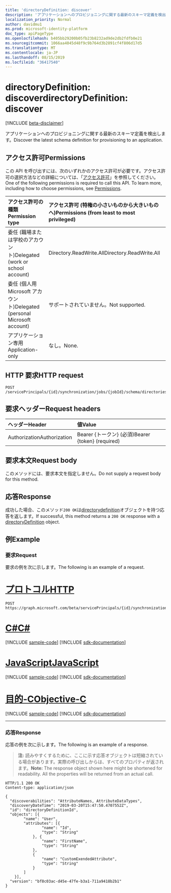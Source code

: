 ```yaml
---
title: 'directoryDefinition: discover'
description: 'アプリケーションへのプロビジョニングに関する最新のスキーマ定義を検出します。 '
localization_priority: Normal
author: davidmu1
ms.prod: microsoft-identity-platform
doc_type: apiPageType
ms.openlocfilehash: b405bb29200b05fb23b8232ad9de2db2fdfb0e21
ms.sourcegitcommit: 1066aa4045d48f9c9b764d3b2891cf4f806d17d5
ms.translationtype: MT
ms.contentlocale: ja-JP
ms.lasthandoff: 08/15/2019
ms.locfileid: "36417540"
---
```

# <a name="directorydefinition-discover"></a><span data-ttu-id="d0c47-103">directoryDefinition: discover</span><span class="sxs-lookup"><span data-stu-id="d0c47-103">directoryDefinition: discover</span></span>

[!INCLUDE [beta-disclaimer](../../includes/beta-disclaimer.md)]

<span data-ttu-id="d0c47-104">アプリケーションへのプロビジョニングに関する最新のスキーマ定義を検出します。</span><span class="sxs-lookup"><span data-stu-id="d0c47-104">Discover the latest schema definition for provisioning to an application.</span></span> 

## <a name="permissions"></a><span data-ttu-id="d0c47-105">アクセス許可</span><span class="sxs-lookup"><span data-stu-id="d0c47-105">Permissions</span></span>

<span data-ttu-id="d0c47-p101">この API を呼び出すには、次のいずれかのアクセス許可が必要です。アクセス許可の選択方法などの詳細については、「[アクセス許可](/graph/permissions-reference)」を参照してください。</span><span class="sxs-lookup"><span data-stu-id="d0c47-p101">One of the following permissions is required to call this API. To learn more, including how to choose permissions, see [Permissions](/graph/permissions-reference).</span></span>

| <span data-ttu-id="d0c47-108">アクセス許可の種類</span><span class="sxs-lookup"><span data-stu-id="d0c47-108">Permission type</span></span>                        | <span data-ttu-id="d0c47-109">アクセス許可 (特権の小さいものから大きいものへ)</span><span class="sxs-lookup"><span data-stu-id="d0c47-109">Permissions (from least to most privileged)</span></span> |
|:---------------------------------------|:--------------------------------------------|
| <span data-ttu-id="d0c47-110">委任 (職場または学校のアカウント)</span><span class="sxs-lookup"><span data-stu-id="d0c47-110">Delegated (work or school account)</span></span>     | <span data-ttu-id="d0c47-111">Directory.ReadWrite.All</span><span class="sxs-lookup"><span data-stu-id="d0c47-111">Directory.ReadWrite.All</span></span> |
| <span data-ttu-id="d0c47-112">委任 (個人用 Microsoft アカウント)</span><span class="sxs-lookup"><span data-stu-id="d0c47-112">Delegated (personal Microsoft account)</span></span> | <span data-ttu-id="d0c47-113">サポートされていません。</span><span class="sxs-lookup"><span data-stu-id="d0c47-113">Not supported.</span></span> |
| <span data-ttu-id="d0c47-114">アプリケーション専用</span><span class="sxs-lookup"><span data-stu-id="d0c47-114">Application-only</span></span>                            | <span data-ttu-id="d0c47-115">なし。</span><span class="sxs-lookup"><span data-stu-id="d0c47-115">None.</span></span> |

## <a name="http-request"></a><span data-ttu-id="d0c47-116">HTTP 要求</span><span class="sxs-lookup"><span data-stu-id="d0c47-116">HTTP request</span></span>

<!-- { "blockType": "ignored" } -->

```http
POST /servicePrincipals/{id}/synchronization/jobs/{jobId}/schema/directories/{directoryId}/discover
```

## <a name="request-headers"></a><span data-ttu-id="d0c47-117">要求ヘッダー</span><span class="sxs-lookup"><span data-stu-id="d0c47-117">Request headers</span></span>

| <span data-ttu-id="d0c47-118">ヘッダー</span><span class="sxs-lookup"><span data-stu-id="d0c47-118">Header</span></span>        | <span data-ttu-id="d0c47-119">値</span><span class="sxs-lookup"><span data-stu-id="d0c47-119">Value</span></span>                      |
|:--------------|:---------------------------|
| <span data-ttu-id="d0c47-120">Authorization</span><span class="sxs-lookup"><span data-stu-id="d0c47-120">Authorization</span></span> | <span data-ttu-id="d0c47-121">Bearer {トークン} (必須)</span><span class="sxs-lookup"><span data-stu-id="d0c47-121">Bearer {token} (required)</span></span>  |

## <a name="request-body"></a><span data-ttu-id="d0c47-122">要求本文</span><span class="sxs-lookup"><span data-stu-id="d0c47-122">Request body</span></span>

<span data-ttu-id="d0c47-123">このメソッドには、要求本文を指定しません。</span><span class="sxs-lookup"><span data-stu-id="d0c47-123">Do not supply a request body for this method.</span></span> 

## <a name="response"></a><span data-ttu-id="d0c47-124">応答</span><span class="sxs-lookup"><span data-stu-id="d0c47-124">Response</span></span>

<span data-ttu-id="d0c47-125">成功した場合、このメソッド`200 OK`は[directorydefinition](../resources/synchronization-directorydefinition.md)オブジェクトを持つ応答を返します。</span><span class="sxs-lookup"><span data-stu-id="d0c47-125">If successful, this method returns a `200 OK` response with a [directoryDefinition](../resources/synchronization-directorydefinition.md) object.</span></span>

## <a name="example"></a><span data-ttu-id="d0c47-126">例</span><span class="sxs-lookup"><span data-stu-id="d0c47-126">Example</span></span>

### <a name="request"></a><span data-ttu-id="d0c47-127">要求</span><span class="sxs-lookup"><span data-stu-id="d0c47-127">Request</span></span>
<span data-ttu-id="d0c47-128">要求の例を次に示します。</span><span class="sxs-lookup"><span data-stu-id="d0c47-128">The following is an example of a request.</span></span>

# <a name="httptabhttp"></a>[<span data-ttu-id="d0c47-129">プロトコル</span><span class="sxs-lookup"><span data-stu-id="d0c47-129">HTTP</span></span>](#tab/http)
<!-- {
  "blockType": "request",
  "name": "discover_directorydefinition"
}-->
```http
POST https://graph.microsoft.com/beta/servicePrincipals/{id}/synchronization/jobs/{jobId}/schema/directories/{directoryId}/discover
```
# <a name="ctabcsharp"></a>[<span data-ttu-id="d0c47-130">C#</span><span class="sxs-lookup"><span data-stu-id="d0c47-130">C#</span></span>](#tab/csharp)
[!INCLUDE [sample-code](../includes/snippets/csharp/discover-directorydefinition-csharp-snippets.md)]
[!INCLUDE [sdk-documentation](../includes/snippets/snippets-sdk-documentation-link.md)]

# <a name="javascripttabjavascript"></a>[<span data-ttu-id="d0c47-131">JavaScript</span><span class="sxs-lookup"><span data-stu-id="d0c47-131">JavaScript</span></span>](#tab/javascript)
[!INCLUDE [sample-code](../includes/snippets/javascript/discover-directorydefinition-javascript-snippets.md)]
[!INCLUDE [sdk-documentation](../includes/snippets/snippets-sdk-documentation-link.md)]

# <a name="objective-ctabobjc"></a>[<span data-ttu-id="d0c47-132">目的-C</span><span class="sxs-lookup"><span data-stu-id="d0c47-132">Objective-C</span></span>](#tab/objc)
[!INCLUDE [sample-code](../includes/snippets/objc/discover-directorydefinition-objc-snippets.md)]
[!INCLUDE [sdk-documentation](../includes/snippets/snippets-sdk-documentation-link.md)]

---


### <a name="response"></a><span data-ttu-id="d0c47-133">応答</span><span class="sxs-lookup"><span data-stu-id="d0c47-133">Response</span></span>

<span data-ttu-id="d0c47-134">応答の例を次に示します。</span><span class="sxs-lookup"><span data-stu-id="d0c47-134">The following is an example of a response.</span></span>

><span data-ttu-id="d0c47-p102">**注:** 読みやすくするために、ここに示す応答オブジェクトは短縮されている場合があります。実際の呼び出しからは、すべてのプロパティが返されます。</span><span class="sxs-lookup"><span data-stu-id="d0c47-p102">**Note:** The response object shown here might be shortened for readability. All the properties will be returned from an actual call.</span></span>

<!-- {
  "blockType": "response",
  "truncated": true,
  "@odata.type": "microsoft.graph.directoryDefinition"
} -->

```http
HTTP/1.1 200 OK
Content-type: application/json

{
  "discoverabilities": "AttributeNames, AttributeDataTypes",
  "discoveryDateTime": "2019-03-20T15:47:50.4707552Z",
  "id": "directoryDefinitionId",
  "objects": [{
        "name": "User",
        "attributes": [{
                "name": "Id",
                "type": "String"
            }, {
                "name": "FirstName",
                "type": "String"
            },
            {
                "name": "CustomExendedAttribute",
                "type": "String"
            }  
        ]
    }],
  "version": "bf8c03ac-d45e-47fe-b3a1-711a9418b2b1"
}
 ```
